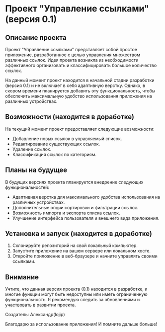 # Проект "Управление ссылками" (версия 0.1)

## Описание проекта

Проект "Управление ссылками" представляет собой простое приложение, разработанное с целью управления множеством различных ссылок.
Идея проекта возникла из необходимости эффективного организовать и классифицировать большое количество ссылок.

На данный момент проект находится в начальной стадии разработки (версия 0.1) и не включает в себя адаптивную верстку.
Однако, в скором времени планируется добавить эту функциональность, чтобы обеспечить максимальную удобство использования приложения на различных устройствах.

## Возможности (находится в доработке)

На текущий момент проект предоставляет следующие возможности:

- Добавление новых ссылок в управляемый список.
- Редактирование существующих ссылок.
- Удаление ссылок.
- Классификация ссылок по категориям.

## Планы на будущее 

В будущих версиях проекта планируется внедрение следующих функциональностей:

- Адаптивная верстка для максимального удобства использования на различных устройствах.
- Дополнительные опции сортировки и фильтрации ссылок.
- Возможность импорта и экспорта списка ссылок.
- Улучшение интерфейса пользователя и внешнего вида приложения.

## Установка и запуск (находится в доработке)

1. Склонируйте репозиторий на свой локальный компьютер.
2. Запустите приложение на вашем сервере или локальном хосте.
3. Откройте приложение в веб-браузере и начните управлять своими ссылками.

## Внимание

Учтите, что данная версия проекта (0.1) находится в разработке, и многие функции могут быть недоступны или иметь ограниченную функциональность. Я рекомендую следить за обновлениями и участвовать в развитии проекта.


Создатель: Александр(lojip)

Благодарю за использование приложения! И помните дальше больше!
